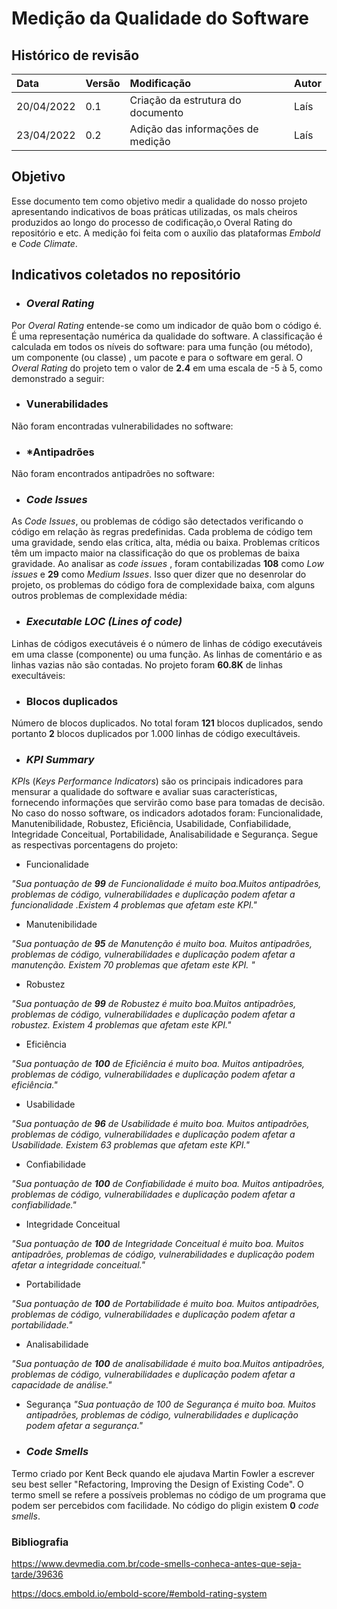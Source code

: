 # Medição da Qualidade do Software

## Histórico de revisão

| Data   | Versão | Modificação  | Autor  |
| :- | :- | :- | :- |
| 20/04/2022 | 0.1 | Criação da estrutura do documento |  Laís |
|23/04/2022|0.2|Adição das informações de medição |Laís|


 ## Objetivo
Esse documento tem como objetivo medir a qualidade do nosso projeto apresentando indicativos de boas práticas utilizadas, os mals cheiros produzidos ao longo do processo de codificação,o Overal Rating do repositório e etc. A medição foi feita com o auxílio das plataformas *Embold* e *Code Climate*.

 ## Indicativos coletados no repositório

* ### *Overal Rating*
Por *Overal Rating* entende-se como um indicador de quão bom o código é. É uma representação numérica da qualidade do software. A classificação é calculada em todos os níveis do software: para uma função (ou método), um componente (ou classe) , um pacote e para o software em geral. 
O *Overal Rating* do projeto tem o valor de **2.4** em uma escala de -5 à 5, como demonstrado a seguir:


* ### Vunerabilidades
Não foram encontradas vulnerabilidades no software:

* ### *Antipadrões
Não foram encontrados antipadrões no software:

* ### *Code Issues*
As *Code Issues*, ou problemas de código são detectados verificando o código em relação às regras predefinidas. Cada problema de código tem uma gravidade, sendo elas crítica, alta, média ou baixa. Problemas críticos têm um impacto maior na classificação do que os problemas de baixa gravidade.
Ao analisar as  *code issues* , foram contabilizadas **108**  como *Low issues* e **29** como *Medium Issues*. Isso quer dizer que no desenrolar do projeto, os problemas do código fora de complexidade baixa, com alguns outros problemas de complexidade média:

* ### *Executable LOC (Lines of code)*
Linhas de códigos executáveis é o número de linhas de código executáveis em uma classe (componente) ou uma função. As linhas de comentário e as linhas vazias não são contadas. No projeto foram **60.8K** de linhas execultáveis: 


* ### Blocos duplicados
Número de blocos duplicados. No total foram **121** blocos duplicados, sendo portanto **2** blocos duplicados por 1.000 linhas de código execultáveis.



* ### *KPI Summary*
*KPI*s (*Keys Performance Indicators*) são os principais indicadores para mensurar a qualidade do software e avaliar suas características, fornecendo informações que servirão como base para tomadas de decisão. No caso do nosso software, os indicadors adotados foram:  Funcionalidade, Manutenibilidade, Robustez, Eficiência, Usabilidade, Confiabilidade, Integridade Conceitual, Portabilidade, Analisabilidade e Segurança. Segue as respectivas porcentagens do projeto:

*  Funcionalidade 

*"Sua pontuação de **99** de Funcionalidade é muito boa.Muitos antipadrões, problemas de código, vulnerabilidades e duplicação podem afetar a funcionalidade .Existem 4 problemas que afetam este KPI."*

*  Manutenibilidade

*"Sua pontuação de **95** de Manutenção é muito boa. Muitos antipadrões, problemas de código, vulnerabilidades e duplicação podem afetar a manutenção. Existem 70 problemas que afetam este KPI. "*

*  Robustez

*"Sua pontuação de **99** de Robustez é muito boa.Muitos antipadrões, problemas de código, vulnerabilidades e duplicação podem afetar a robustez. Existem 4 problemas que afetam este KPI."*

*  Eficiência

*"Sua pontuação de **100** de Eficiência é muito boa. Muitos antipadrões, problemas de código, vulnerabilidades e duplicação podem afetar a eficiência."*


*  Usabilidade

*"Sua pontuação de **96** de Usabilidade é muito boa. Muitos antipadrões, problemas de código, vulnerabilidades e duplicação podem afetar a Usabilidade. Existem 63 problemas que afetam este KPI."*


*  Confiabilidade

*"Sua pontuação de **100** de Confiabilidade é muito boa. Muitos antipadrões, problemas de código, vulnerabilidades e duplicação podem afetar a confiabilidade."*

*  Integridade Conceitual
  
*"Sua pontuação de **100** de Integridade Conceitual é muito boa. Muitos antipadrões, problemas de código, vulnerabilidades e duplicação podem afetar a integridade conceitual."*

*  Portabilidade

*"Sua pontuação de **100** de Portabilidade é muito boa. Muitos antipadrões, problemas de código, vulnerabilidades e duplicação podem afetar a portabilidade."*

*  Analisabilidade

*"Sua pontuação de **100** de analisabilidade é muito boa.Muitos antipadrões, problemas de código, vulnerabilidades e duplicação podem afetar a capacidade de análise."*

*  Segurança
*"Sua pontuação de 100 de Segurança é muito boa. Muitos antipadrões, problemas de código, vulnerabilidades e duplicação podem afetar a segurança."*

* ### *Code Smells*
Termo criado por Kent Beck quando ele ajudava Martin Fowler a escrever seu best seller "Refactoring, Improving the Design of Existing Code". O termo smell se refere a possíveis problemas no código de um programa que podem ser percebidos com facilidade. No código do pligin existem **0** *code smells*.




### Bibliografia
https://www.devmedia.com.br/code-smells-conheca-antes-que-seja-tarde/39636

https://docs.embold.io/embold-score/#embold-rating-system
